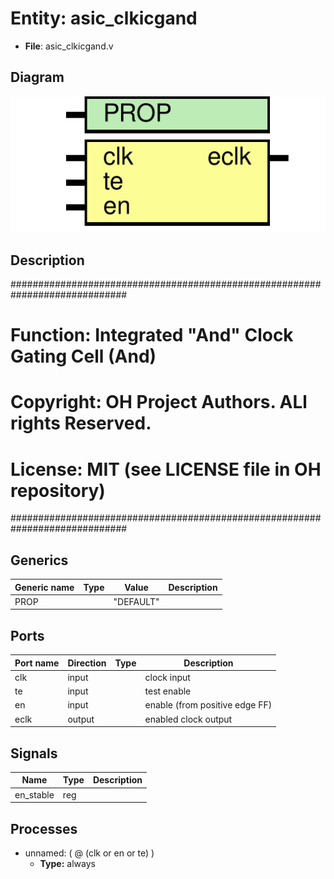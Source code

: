 # Entity: asic_clkicgand

- **File**: asic_clkicgand.v
## Diagram

![Diagram](asic_clkicgand.svg "Diagram")
## Description

#############################################################################
# Function: Integrated "And" Clock Gating Cell (And)                        #
# Copyright: OH Project Authors. ALl rights Reserved.                       #
# License:  MIT (see LICENSE file in OH repository)                         #
#############################################################################

## Generics

| Generic name | Type | Value     | Description |
| ------------ | ---- | --------- | ----------- |
| PROP         |      | "DEFAULT" |             |
## Ports

| Port name | Direction | Type | Description                    |
| --------- | --------- | ---- | ------------------------------ |
| clk       | input     |      | clock input                    |
| te        | input     |      | test enable                    |
| en        | input     |      | enable (from positive edge FF) |
| eclk      | output    |      | enabled clock output           |
## Signals

| Name      | Type | Description |
| --------- | ---- | ----------- |
| en_stable | reg  |             |
## Processes
- unnamed: ( @ (clk or en or te) )
  - **Type:** always
